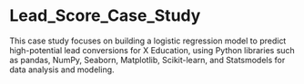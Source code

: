 # Lead_Score_Case_Study
This case study focuses on building a logistic regression model to predict high-potential lead conversions for X Education, using Python libraries such as pandas, NumPy, Seaborn, Matplotlib, Scikit-learn, and Statsmodels for data analysis and modeling.
